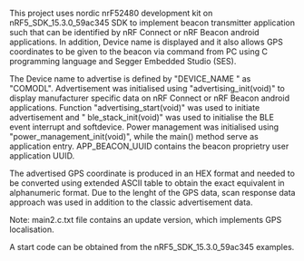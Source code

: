 This project uses nordic nrF52480 development kit on nRF5_SDK_15.3.0_59ac345 SDK to implement beacon transmitter application such that can be identified by nRF Connect or nRF Beacon android applications. In addition, Device name is displayed and it also allows GPS coordinates to be given to the beacon via command from PC using C programming language and Segger Embedded Studio (SES).

The Device name to advertise is defined by "DEVICE_NAME " as "COMODL". Advertisement was initialised using "advertising_init(void)" to display manufacturer specific data on nRF Connect or nRF Beacon android applications. Function "advertising_start(void)" was used to initiate advertisement and " ble_stack_init(void)" was used to initialise the BLE event interrupt and softdevice. Power management was initialised using "power_management_init(void)", while the main() method serve as application entry. APP_BEACON_UUID contains the beacon proprietry user application UUID.

The advertised GPS coordinate is produced in an HEX format and needed to be converted using extended ASCII table to obtain the exact equivalent in alphanumeric format. Due to the lenght of the GPS data, scan response data approach was used in addition to the classic advertisement data. 

Note: main2.c.txt file contains an update version, which implements GPS localisation.

A start code can be obtained from the nRF5_SDK_15.3.0_59ac345 examples.


